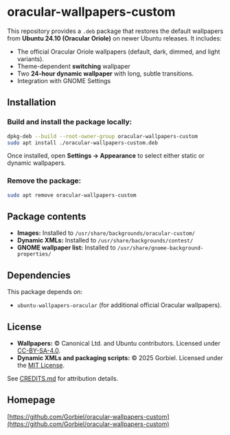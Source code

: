 # oracular-wallpapers-custom

This repository provides a `.deb` package that restores the default wallpapers from **Ubuntu 24.10 (Oracular Oriole)** on newer Ubuntu releases. It includes:

- The official Oracular Oriole wallpapers (default, dark, dimmed, and light variants).
- Theme-dependent **switching** wallpaper
- Two **24-hour dynamic wallpaper** with long, subtle transitions.
- Integration with GNOME Settings

## Installation

### Build and install the package locally:

```bash
dpkg-deb --build --root-owner-group oracular-wallpapers-custom
sudo apt install ./oracular-wallpapers-custom.deb
```

Once installed, open **Settings → Appearance** to select either static or dynamic wallpapers.

### Remove the package:

```bash
sudo apt remove oracular-wallpapers-custom
```

## Package contents

- **Images:** Installed to `/usr/share/backgrounds/oracular-custom/`
- **Dynamic XMLs:** Installed to `/usr/share/backgrounds/contest/`
- **GNOME wallpaper list:** Installed to `/usr/share/gnome-background-properties/`

## Dependencies

This package depends on:
- `ubuntu-wallpapers-oracular` (for additional official Oracular wallpapers).

## License

- **Wallpapers:** © Canonical Ltd. and Ubuntu contributors. Licensed under [CC-BY-SA-4.0](https://creativecommons.org/licenses/by-sa/4.0/).
- **Dynamic XMLs and packaging scripts:** © 2025 Gorbiel. Licensed under the [MIT License](LICENSE).

See [CREDITS.md](CREDITS.md) for attribution details.

## Homepage

[https://github.com/Gorbiel/oracular-wallpapers-custom](https://github.com/Gorbiel/oracular-wallpapers-custom)
